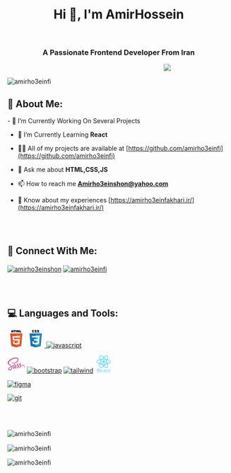 <h1 align="center">Hi 👋, I'm AmirHossein</h1>
<br>
<h3 align="center">A Passionate Frontend Developer From Iran</h3>
<img src="https://mir-s3-cdn-cf.behance.net/project_modules/hd/06f21a161921919.63cd7887d0a70.gif" width="150" align="right">
<br>
<p align="left"> <img src="https://komarev.com/ghpvc/?username=amirho3einfi&label=Profile%20views&color=0e75b6&style=flat" alt="amirho3einfi" /> </p>
<h2>🤔 About Me:</h2>
- 🔭 I’m Currently Working On Several Projects

- 🌱 I’m Currently Learning **React**

- 👨‍💻 All of my projects are available at [https://github.com/amirho3einfi](https://github.com/amirho3einfi)

- 💬 Ask me about **HTML,CSS,JS**

- 📫 How to reach me **Amirho3einshon@yahoo.com**

- 📄 Know about my experiences [https://amirho3einfakhari.ir/](https://amirho3einfakhari.ir/)

<br>
<br>
<h2>🔗 Connect With Me:</h2>
<p align="left">
<a href="https://linkedin.com/in/amirho3einshon" target="blank"><img align="center" src="https://raw.githubusercontent.com/rahuldkjain/github-profile-readme-generator/master/src/images/icons/Social/linked-in-alt.svg" alt="amirho3einshon" height="30" width="40" /></a>
<a href="https://instagram.com/amirho3einfi" target="blank"><img align="center" src="https://raw.githubusercontent.com/rahuldkjain/github-profile-readme-generator/master/src/images/icons/Social/instagram.svg" alt="amirho3einfi" height="30" width="40" /></a>
</p>
<br>
<br>
<h2> 💻 Languages and Tools:</h2>
<p align="left">
<a href="https://www.w3.org/html/" target="_blank" rel="noreferrer"> <img src="https://raw.githubusercontent.com/devicons/devicon/master/icons/html5/html5-original-wordmark.svg" alt="html5" width="40" height="40"/></a> 
<a href="https://www.w3schools.com/css/" target="_blank" rel="noreferrer"> <img src="https://raw.githubusercontent.com/devicons/devicon/master/icons/css3/css3-original-wordmark.svg" alt="css3" width="40" height="40"/> </a> 
<a href="https://developer.mozilla.org/en-US/docs/Web/JavaScript" target="_blank" rel="noreferrer"> <img src="https://cdn-icons-png.flaticon.com/128/1199/1199124.png" alt="javascript" width="34" height="34"/></a>
  
<a href="https://sass-lang.com" target="_blank" rel="noreferrer"> <img src="https://raw.githubusercontent.com/devicons/devicon/master/icons/sass/sass-original.svg" alt="sass" width="40" height="40"/></a>
<a href="https://getbootstrap.com" target="_blank" rel="noreferrer"> <img src="https://cdn-icons-png.flaticon.com/128/5968/5968672.png" alt="bootstrap" width="35" height="35"/></a>
<a href="https://tailwindcss.com/" target="_blank" rel="noreferrer"> <img src="https://www.vectorlogo.zone/logos/tailwindcss/tailwindcss-icon.svg" alt="tailwind" width="40" height="40"/></a>
<a href="https://reactjs.org/" target="_blank" rel="noreferrer"> <img src="https://raw.githubusercontent.com/devicons/devicon/master/icons/react/react-original-wordmark.svg" alt="react" width="40" height="40"/></a> 
  
<a href="https://www.figma.com/" target="_blank" rel="noreferrer"> <img src="https://www.vectorlogo.zone/logos/figma/figma-icon.svg" alt="figma" width="40" height="40"/> </a> 

<a href="https://git-scm.com/" target="_blank" rel="noreferrer"> <img src="https://www.vectorlogo.zone/logos/git-scm/git-scm-icon.svg" alt="git" width="40" height="40"/></a> 
</p>
<br>
<br>
<p><img align="center" src="https://github-readme-stats.vercel.app/api/top-langs?username=amirho3einfi&show_icons=true&locale=en&layout=compact" alt="amirho3einfi" /></p>

<p><img align="center" src="https://github-readme-stats.vercel.app/api?username=amirho3einfi&show_icons=true&locale=en" alt="amirho3einfi" /></p>
<p><img align="center" src="https://github-readme-streak-stats.herokuapp.com/?user=amirho3einfi&" alt="amirho3einfi" /></p>


